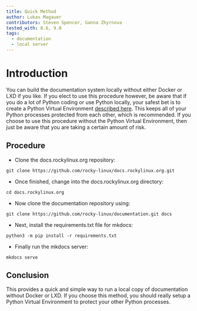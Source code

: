 ```yaml
---
title: Quick Method
author: Lukas Magauer
contributors: Steven Spencer, Ganna Zhyrnova
tested_with: 8.6, 9.0
tags:
  - documentation
  - local server
---
```


# Introduction

You can build the documentation system locally without either Docker or LXD if you like. If you elect to use this procedure however, be aware that if you do a lot of Python coding or use Python locally, your safest bet is to create a Python Virtual Environment [described here](https://docs.python.org/3/library/venv.html). This keeps all of your Python processes protected from each other, which is recommended. If you choose to use this procedure without the Python Virtual Environment, then just be aware that you are taking a certain amount of risk.

## Procedure

* Clone the docs.rockylinux.org repository:

```
git clone https://github.com/rocky-linux/docs.rockylinux.org.git
```

* Once finished, change into the docs.rockylinux.org directory:

```
cd docs.rockylinux.org
```

* Now clone the documentation repository using:

```
git clone https://github.com/rocky-linux/documentation.git docs
```

* Next, install the requirements.txt file for mkdocs:

```
python3 -m pip install -r requirements.txt
```

* Finally run the mkdocs server:

```
mkdocs serve
```

## Conclusion

This provides a quick and simple way to run a local copy of documentation without Docker or LXD. If you choose this method, you should really setup a Python Virtual Environment to protect your other Python processes.
